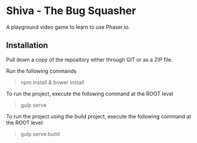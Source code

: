 # Shiva - The Bug Squasher
A playground video game to learn to use Phaser.io.


## Installation
Pull down a copy of the repository either through GIT or as a ZIP file.

Run the following commands
> npm install & bower install

To run the project, execute the following command at the ROOT level
> gulp serve

To run the project using the build project, execute the following command at the ROOT level:
> gulp serve:build
